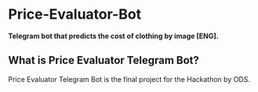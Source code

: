 # Price-Evaluator-Bot

**Telegram bot that predicts the cost of clothing by image [ENG].**

What is Price Evaluator Telegram Bot?
------------------------------------------
Price Evaluator Telegram Bot is the final project for the Hackathon by ODS.
